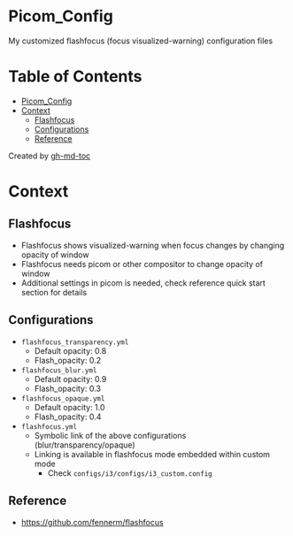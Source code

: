 # Picom_Config
My customized flashfocus (focus visualized-warning) configuration files

Table of Contents
=================

* [Picom_Config](#picom_config)
* [Context](#context)
   * [Flashfocus](#flashfocus)
   * [Configurations](#configurations)
   * [Reference](#reference)

Created by [gh-md-toc](https://github.com/ekalinin/github-markdown-toc)

# Context

## Flashfocus
- Flashfocus shows visualized-warning when focus changes by changing opacity of window
- Flashfocus needs picom or other compositor to change opacity of window
- Additional settings in picom is needed, check reference quick start section for details

## Configurations
- `flashfocus_transparency.yml`
    - Default opacity: 0.8
    - Flash_opacity:  0.2
- `flashfocus_blur.yml`
    - Default opacity: 0.9
    - Flash_opacity: 0.3
- `flashfocus_opaque.yml`
    - Default opacity: 1.0
    - Flash_opacity: 0.4
- `flashfocus.yml`
    - Symbolic link of the above configurations (blur/transparency/opaque)
    - Linking is available in flashfocus mode embedded within custom mode
        - Check `configs/i3/configs/i3_custom.config`

## Reference
- https://github.com/fennerm/flashfocus
